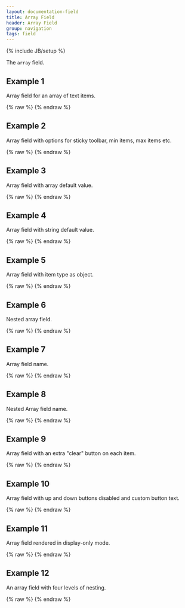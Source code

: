 ```yaml
---
layout: documentation-field
title: Array Field
header: Array Field
group: navigation
tags: field
---
```

{% include JB/setup %}

The ```array``` field.

<!-- INCLUDE_API_DOCS: array -->


## Example 1
Array field for an array of text items.
<div id="field1"> </div>
{% raw %}
<script type="text/javascript" id="field1-script">
$("#field1").alpaca({
    "data": ["test1", "test2", "test3"]
});
</script>
{% endraw %}


## Example 2
Array field with options for sticky toolbar, min items, max items etc.
<div id="field2"> </div>
{% raw %}
<script type="text/javascript" id="field2-script">
$("#field2").alpaca({
    "data": ["Mint Chocolate"],
    "options": {
        "label": "Ice Cream",
        "helper": "Favorite Ice Cream",
        "itemLabel": "Favorite",
        "toolbarSticky" : true,
        "fields" : {
            "item" : {
                "size" : 20
            }
        }
    },
    "schema": {
        "description": "My Favorite Ice Creams",
        "type": "array",
        "items": {
            "title": "Ice Cream",
            "type": "string",
            "minLength": 3,
            "maxLength": 8,
            "minItems": 2,
            "maxItems": 5
        }
    }
});
</script>
{% endraw %}


## Example 3
Array field with array default value.
<div id="field3"> </div>
{% raw %}
<script type="text/javascript" id="field3-script">
$("#field3").alpaca({
    "schema": {
        "description": "My Favorite Ice Creams",
        "type": "array",
        "default": '["Vanilla","Mint","Moose Track"]',
        "items": {
            "title": "Ice Cream",
            "type": "string",
            "minLength": 3,
            "maxLength": 8,
            "minItems": 2,
            "maxItems": 5
        }
    }
});
</script>
{% endraw %}


## Example 4
Array field with string default value.
<div id="field4"> </div>
{% raw %}
<script type="text/javascript" id="field4-script">
$("#field4").alpaca({
    "schema": {
        "description": "My Favorite Ice Creams",
        "type": "array",
        "default": "Vanilla",
        "items": {
            "title": "Ice Cream",
            "type": "string"
        }
    }
});
</script>
{% endraw %}


## Example 5
Array field with item type as object.
<div id="field5"> </div>
{% raw %}
<script type="text/javascript" id="field5-script">
$("#field5").alpaca({
    "schema": {
        "description": "My Favorite Ice Creams",
        "type": "array",
        "items": {
            "title": "Ice Cream",
            "type": "object",
            "properties": {
                "flavor": {
                    "title": "Flavor",
                    "description": "Ice cream flavor",
                    "type": "string"
                },
                "topping": {
                    "title": "Topping",
                    "description": "Ice cream topping",
                    "type": "string"
                }
            }
        }
    }
});
</script>
{% endraw %}


## Example 6
Nested array field.
<div id="field6"> </div>
{% raw %}
<script type="text/javascript" id="field6-script">
$("#field6").alpaca({
    "schema": {
        "description": "Ice Cream Prices",
        "type": "array",
        "items": {
            "title": "Flavor Price",
            "type": "array",
            "items": {
                "title": "Price",
                "type": "number"
            }
        }
    }
});
</script>
{% endraw %}


## Example 7
Array field name.
<div id="field7"> </div>
{% raw %}
<script type="text/javascript" id="field7-script">
$("#field7").alpaca({
    "schema": {
        "type": "array",
        "items": {
            "type": "object",
            "properties": {
                "type": {
                    "enum": ["internal", "external"]
                },
                "url": {
                    "type": "string",
                    "format": "uri"
                }
            }
        }
    },
    "options" : {
        "toolbarSticky": true,
        "fields": {
            "item": {
                "fields": {
                    "type": {
                        "label": "Type",
                        "optionLabels": ["Internal", "External"]
                    },
                    "url": {
                        "label": "URL"
                    }
                }
            }
        },
        "form": {
            "attributes": {
                "action": "save",
                "method": "post",
                "enctype": "multipart/form-data"
            },
            "buttons": {
                "submit": {}
            }
        }
    }
});
</script>
{% endraw %}


## Example 8
Nested Array field name.
<div id="field8"> </div>
{% raw %}
<script type="text/javascript" id="field8-script">
$("#field8").alpaca({
    schema: {
        "type": "object",
        "readonly": false,
        "properties": {
            "title": {
                "type": "string",
                "required": true,
                "default": "channelName"
            },
            "array_videoClips": {
                "type": "array",
                "items": {
                    "type": "object",
                    "properties": {
                        "array_videoClipMedias": {
                            "type": "array",
                            "items": {
                                "type": "object",
                                "properties": {
                                    "mediaUrl": {
                                        "type": "string",
                                        "format": "uri"
                                    }
                                }
                            }
                        }
                    }
                }
            }
        }
    },
    "options": {
        "fields":{
            "title": {
                "label": "Channel Title"
            },
            "array_videoClips": {
                "label": "Clip Details",
                "toolbarSticky": true,
                "collapsed": true,
                "fields": {
                    "item": {
                        "fields": {
                            "array_videoClipMedias": {
                                "label": "Clip Medias",
                                "toolbarSticky": true,
                                "collapsed": true,
                                "fields": {
                                    "item": {
                                        "fields": {
                                            "mediaUrl": {
                                                "label": "Media URL",
                                                "helper": "Sample URL"
                                            }
                                        }
                                    }
                                }
                            }
                        }
                    }
                }
            }
        },
        "form":{
            "attributes":{
                "action":"save",
                "method":"post",
                "enctype":"multipart/form-data"
            },
            "buttons":{
                "submit":{}
            }
        }
    }
});
</script>
{% endraw %}


## Example 9
Array field with an extra "clear" button on each item.
<div id="field9"> </div>
{% raw %}
<script type="text/javascript" id="field9-script">
$("#field9").alpaca({
    "data": ["test1", "test2", "test3"],
    "options": {
        "items": {
            "extraToolbarButtons" : [{
                "feature": "clear",
                "icon": "ui-icon-cancel",
                "label": "Clear inputs",
                "clickCallback": function(id, arrayField) {
                    var item = arrayField.childrenById[id];
                    $(item.field).val('');
                }
            }]
        }
    }
});
</script>
{% endraw %}


## Example 10
Array field with up and down buttons disabled and custom button text.
<div id="field10"> </div>
{% raw %}
<script type="text/javascript" id="field10-script">
$("#field10").alpaca({
    "data": ["test1", "test2", "test3"],
    "options": {
        "items": {
            "moveUpItemLabel" : "Get on up",
            "moveDownItemLabel": "Get down",
            "removeItemLabel": "Begone ye' item",
            "addItemLabel": "I addeth thee",
            "showMoveDownItemButton": false,
            "showMoveUpItemButton": false
        }
    }
});
</script>
{% endraw %}


## Example 11
Array field rendered in display-only mode.
<div id="field11"> </div>
{% raw %}
<script type="text/javascript" id="field11-script">
$("#field11").alpaca({
    "data": ["test1", "test2", "test3"],
    "view": "bootstrap-display"
});
</script>
{% endraw %}

## Example 12
An array field with four levels of nesting.
<div id="field12"> </div>
{% raw %}
<script type="text/javascript" id="field12-script">
$("#field12").alpaca({
    "schema": {
        "title": "Level1",
        "type": "array",
        "items": {
            "title": "Level2",
            "type": "array",
            "items": {
                "title": "Level3",
                "type": "array",
                "items": {
                    "title": "Level4",
                    "type": "array",
                    "items": {
                        "type": "string",
                        "enum": ["five", "six", "seven", "eight"]
                    }
                }
            }
        }
    }
});
</script>
{% endraw %}
